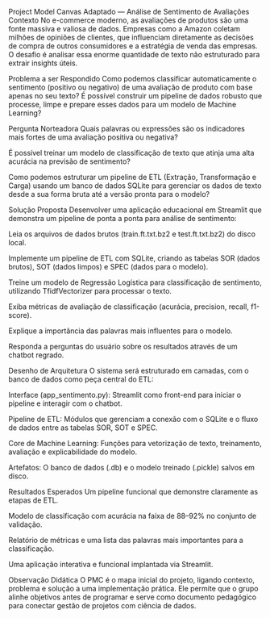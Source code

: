 Project Model Canvas Adaptado — Análise de Sentimento de Avaliações
Contexto
No e-commerce moderno, as avaliações de produtos são uma fonte massiva e valiosa de dados. Empresas como a Amazon coletam milhões de opiniões de clientes, que influenciam diretamente as decisões de compra de outros consumidores e a estratégia de venda das empresas. O desafio é analisar essa enorme quantidade de texto não estruturado para extrair insights úteis.

Problema a ser Respondido
Como podemos classificar automaticamente o sentimento (positivo ou negativo) de uma avaliação de produto com base apenas no seu texto? É possível construir um pipeline de dados robusto que processe, limpe e prepare esses dados para um modelo de Machine Learning?

Pergunta Norteadora
Quais palavras ou expressões são os indicadores mais fortes de uma avaliação positiva ou negativa?

É possível treinar um modelo de classificação de texto que atinja uma alta acurácia na previsão de sentimento?

Como podemos estruturar um pipeline de ETL (Extração, Transformação e Carga) usando um banco de dados SQLite para gerenciar os dados de texto desde a sua forma bruta até a versão pronta para o modelo?

Solução Proposta
Desenvolver uma aplicação educacional em Streamlit que demonstra um pipeline de ponta a ponta para análise de sentimento:

Leia os arquivos de dados brutos (train.ft.txt.bz2 e test.ft.txt.bz2) do disco local.

Implemente um pipeline de ETL com SQLite, criando as tabelas SOR (dados brutos), SOT (dados limpos) e SPEC (dados para o modelo).

Treine um modelo de Regressão Logística para classificação de sentimento, utilizando TfidfVectorizer para processar o texto.

Exiba métricas de avaliação de classificação (acurácia, precision, recall, f1-score).

Explique a importância das palavras mais influentes para o modelo.

Responda a perguntas do usuário sobre os resultados através de um chatbot regrado.

Desenho de Arquitetura
O sistema será estruturado em camadas, com o banco de dados como peça central do ETL:

Interface (app_sentimento.py): Streamlit como front-end para iniciar o pipeline e interagir com o chatbot.

Pipeline de ETL: Módulos que gerenciam a conexão com o SQLite e o fluxo de dados entre as tabelas SOR, SOT e SPEC.

Core de Machine Learning: Funções para vetorização de texto, treinamento, avaliação e explicabilidade do modelo.

Artefatos: O banco de dados (.db) e o modelo treinado (.pickle) salvos em disco.

Resultados Esperados
Um pipeline funcional que demonstre claramente as etapas de ETL.

Modelo de classificação com acurácia na faixa de 88–92% no conjunto de validação.

Relatório de métricas e uma lista das palavras mais importantes para a classificação.

Uma aplicação interativa e funcional implantada via Streamlit.

Observação Didática
O PMC é o mapa inicial do projeto, ligando contexto, problema e solução a uma implementação prática. Ele permite que o grupo alinhe objetivos antes de programar e serve como documento pedagógico para conectar gestão de projetos com ciência de dados.